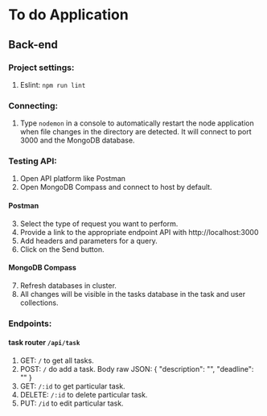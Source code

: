 # To do Application
## Back-end

### Project settings:
1. Eslint: `npm run lint` 

### Connecting:
1.  Type `nodemon` in a console to automatically restart the node application when file changes in the directory are detected. It will connect to port 3000 and the MongoDB database.

### Testing API:
1. Open API platform like Postman 
2. Open MongoDB Compass and connect to host by default.
#### Postman
3. Select the type of request you want to perform.
4. Provide a link to the appropriate endpoint API with http://localhost:3000
5. Add headers and parameters for a query. 
6. Click on the Send button.
#### MongoDB Compass 
7. Refresh databases in cluster.
8. All changes will be visible in the tasks database in the task and user collections.

### Endpoints:
#### task router `/api/task`
1. GET: `/` to get all tasks.
2. POST: `/` do add a task.
    Body raw JSON:
    {
      "description": "<String>",
      "deadline": "<YYYY-MM-DD>"
    }
3. GET: `/:id` to get particular task.
4. DELETE: `/:id` to delete particular task.
5. PUT: `/id` to edit particular task.

